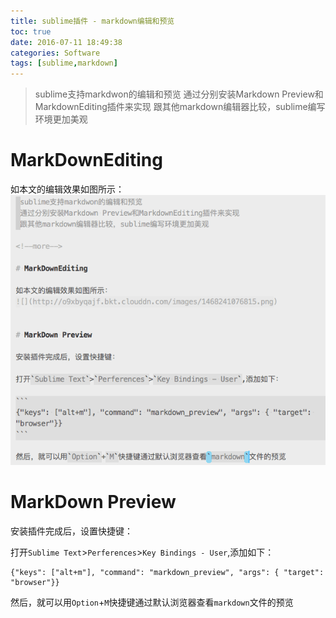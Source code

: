 ```yaml
---
title: sublime插件 - markdown编辑和预览
toc: true
date: 2016-07-11 18:49:38
categories: Software
tags: [sublime,markdown]
---
```



>sublime支持markdwon的编辑和预览
>通过分别安装Markdown Preview和MarkdownEditing插件来实现
>跟其他markdown编辑器比较，sublime编写环境更加美观

<!--more-->

# MarkDownEditing

如本文的编辑效果如图所示：
![](sublime-plugin-markdown-preview/1468241270431.png)


# MarkDown Preview

安装插件完成后，设置快捷键：

打开`Sublime Text`>`Perferences`>`Key Bindings - User`,添加如下：

```
{"keys": ["alt+m"], "command": "markdown_preview", "args": { "target": "browser"}}
```

然后，就可以用`Option`+`M`快捷键通过默认浏览器查看`markdown`文件的预览
